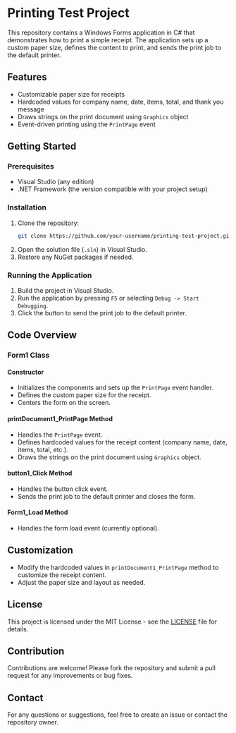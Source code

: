 # Printing Test Project

This repository contains a Windows Forms application in C# that demonstrates how to print a simple receipt. The application sets up a custom paper size, defines the content to print, and sends the print job to the default printer.

## Features

- Customizable paper size for receipts
- Hardcoded values for company name, date, items, total, and thank you message
- Draws strings on the print document using `Graphics` object
- Event-driven printing using the `PrintPage` event

## Getting Started

### Prerequisites

- Visual Studio (any edition)
- .NET Framework (the version compatible with your project setup)

### Installation

1. Clone the repository:
    ```bash
    git clone https://github.com/your-username/printing-test-project.git
    ```
2. Open the solution file (`.sln`) in Visual Studio.
3. Restore any NuGet packages if needed.

### Running the Application

1. Build the project in Visual Studio.
2. Run the application by pressing `F5` or selecting `Debug -> Start Debugging`.
3. Click the button to send the print job to the default printer.

## Code Overview

### Form1 Class

#### Constructor

- Initializes the components and sets up the `PrintPage` event handler.
- Defines the custom paper size for the receipt.
- Centers the form on the screen.

#### printDocument1_PrintPage Method

- Handles the `PrintPage` event.
- Defines hardcoded values for the receipt content (company name, date, items, total, etc.).
- Draws the strings on the print document using `Graphics` object.

#### button1_Click Method

- Handles the button click event.
- Sends the print job to the default printer and closes the form.

#### Form1_Load Method

- Handles the form load event (currently optional).

## Customization

- Modify the hardcoded values in `printDocument1_PrintPage` method to customize the receipt content.
- Adjust the paper size and layout as needed.

## License

This project is licensed under the MIT License - see the [LICENSE](LICENSE) file for details.

## Contribution

Contributions are welcome! Please fork the repository and submit a pull request for any improvements or bug fixes.

## Contact

For any questions or suggestions, feel free to create an issue or contact the repository owner.

